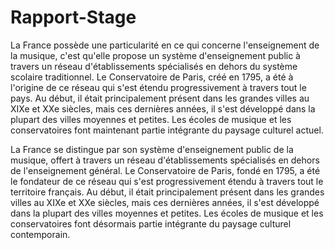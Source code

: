 # Rapport-Stage
La France possède une particularité en ce qui concerne l'enseignement de la musique, c'est qu'elle propose un système d'enseignement public à travers un réseau d'établissements spécialisés en dehors du système scolaire traditionnel. Le Conservatoire de Paris, créé en 1795, a été à l'origine de ce réseau qui s'est étendu progressivement à travers tout le pays. Au début, il était principalement présent dans les grandes villes au XIXe et XXe siècles, mais ces dernières années, il s'est développé dans la plupart des villes moyennes et petites. Les écoles de musique et les conservatoires font maintenant partie intégrante du paysage culturel actuel.

La France se distingue par son système d'enseignement public de la musique, offert à travers un réseau d'établissements spécialisés en dehors de l'enseignement général. Le Conservatoire de Paris, fondé en 1795, a été le fondateur de ce réseau qui s'est progressivement étendu à travers tout le territoire français. Au début, il était principalement présent dans les grandes villes au XIXe et XXe siècles, mais ces dernières années, il s'est développé dans la plupart des villes moyennes et petites. Les écoles de musique et les conservatoires font désormais partie intégrante du paysage culturel contemporain.
